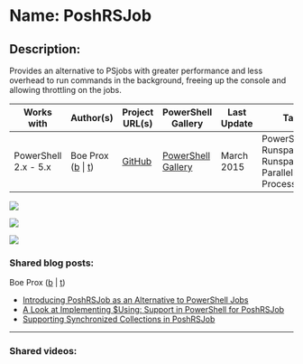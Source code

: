 # Name: PoshRSJob

## Description:
Provides an alternative to PSjobs with greater performance and less overhead to run commands in the background, freeing up the console and allowing throttling on the jobs.

| Works with | Author(s)  | Project URL(s) | PowerShell Gallery | Last Update   | Tags |
|------------|------------|----------------|--------------------|---------------|------|
| PowerShell 2.x - 5.x | Boe Prox (<a href="http://www.Learn-PowerShell.net" target="_blank">b</a> \| <a href="https://twitter.com/proxb" target="_blank">t</a>) | [GitHub](https://github.com/proxb/PoshRSJob) | [PowerShell Gallery](https://www.powershellgallery.com/packages/PoshRSJob/1.7.4.1)| March 2015 | PowerShell, Runspaces, Runspacepool, Parallel Processing |

![](https://github.com/proxb/PoshRSJob/blob/master/Images/PoshRSJob.gif)

![](https://github.com/proxb/PoshRSJob/blob/master/Images/RSJobStreamingExample.gif)

![](https://github.com/proxb/PoshRSJob/blob/master/Images/GetRSJob-ReceiveRSJob.gif)

### Shared blog posts:
Boe Prox (<a href="http://www.Learn-PowerShell.net" target="_blank">b</a> \| <a href="https://twitter.com/proxb" target="_blank">t</a>)
- [Introducing PoshRSJob as an Alternative to PowerShell Jobs](https://learn-powershell.net/2015/03/31/introducing-poshrsjob-as-an-alternative-to-powershell-jobs/)
- [A Look at Implementing $Using: Support in PowerShell for PoshRSJob](https://learn-powershell.net/2015/05/04/a-look-at-implementing-using-support-in-powershell-for-poshrsjob/)
- [Supporting Synchronized Collections in PoshRSJob](https://learn-powershell.net/2015/06/11/supporting-synchronized-collections-in-poshrsjob/)
____
### Shared videos:
